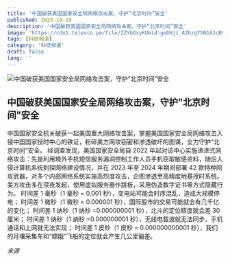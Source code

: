 ```yaml
---
title: '中国破获美国国家安全局网络攻击案，守护”北京时间”安全'
published: 2025-10-19
description: '中国破获美国国家安全局网络攻击案，守护”北京时间”安全'
image: 'https://cdn1.telesco.pe/file/ZZYbOxyKUmid-geDNji_A3hzgY5N16JcB0s3bwpWJXP-poQX6RQvHk0vZLETcE7v2xfFJ1gWlZGgflXIGRuIy4JEdG8Z4ZHtV6PBF6FBoy0p9UrogKmcjXmPlf3wmh2xAgIyqqlx5T3-As3G6y7tp_CU0xdD6buCU9HLOCzf7juiAZBFzFIkyLFSDKf42XSpGyFG32eprXew8YCpLOXSbC79wgj30ntglRHPU1JYpo8un55rcam6fpEi62QvALREgLXVbq_znkUsUmWHA3hovze2nxZvpDQj2L-kSTtXkHud0kGVL4zXid-fkiZXO7SiOO1EnGtIilKRkR2EQ35eaQ.jpg'
tags: [科技频道]
category: '科技频道'
draft: false
lang: ''
---
```


![中国破获美国国家安全局网络攻击案，守护”北京时间”安全](https://cdn1.telesco.pe/file/ZZYbOxyKUmid-geDNji_A3hzgY5N16JcB0s3bwpWJXP-poQX6RQvHk0vZLETcE7v2xfFJ1gWlZGgflXIGRuIy4JEdG8Z4ZHtV6PBF6FBoy0p9UrogKmcjXmPlf3wmh2xAgIyqqlx5T3-As3G6y7tp_CU0xdD6buCU9HLOCzf7juiAZBFzFIkyLFSDKf42XSpGyFG32eprXew8YCpLOXSbC79wgj30ntglRHPU1JYpo8un55rcam6fpEi62QvALREgLXVbq_znkUsUmWHA3hovze2nxZvpDQj2L-kSTtXkHud0kGVL4zXid-fkiZXO7SiOO1EnGtIilKRkR2EQ35eaQ.jpg)

## 中国破获美国国家安全局网络攻击案，守护"北京时间"安全

中国国家安全机关破获一起美国重大网络攻击案，掌握美国国家安全局网络攻击入侵中国国家授时中心的铁证，粉碎美方网攻窃密和渗透破坏的图谋，全力守护“北京时间”安全。
经调查发现，美国国家安全局自 2022 年起对该中心实施递进式网络攻击：先是利用境外手机短信服务漏洞控制工作人员手机窃取敏感资料，随后入侵计算机系统刺探网络建设情况，并在 2023 年至 2024 年期间部署 42 款特种网攻武器，对多个内部网络系统实施高烈度攻击，企图渗透至高精度地基授时系统。美方攻击多在深夜发起，使用虚拟服务器作跳板，采用伪造数字证书等方式隐藏行为。
时间差 1 毫秒（1 毫秒 = 0.001 秒），变电站可能会时序混乱，造成大规模停电；
时间差 1 微秒（1 微秒 = 0.000001 秒），国际股市的交易可能就会有几千亿的变化；
时间差 1 纳秒（1 纳秒 =0.000000001 秒），北斗的定位精度就会差 30 厘米；
时间差 1 纳秒（1 纳秒 =0.000000001 秒），无线电载波就无法同步，手机通话和上网就无法实现；
时间差 1 皮秒（1 皮秒 = 0.000000000001 秒），我们的月壤采集车和“嫦娥”飞船的定位就会产生几公里偏差。

*来源*
